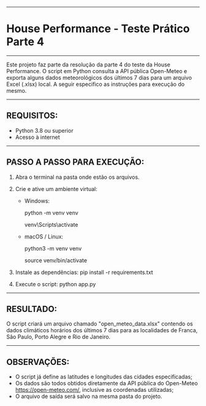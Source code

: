 ----------------------------------------
# House Performance - Teste Prático Parte 4
----------------------------------------

Este projeto faz parte da resolução da parte 4 do teste da House Performance. O script em Python consulta a API pública Open-Meteo e exporta alguns dados meteorológicos dos últimos 7 dias para um arquivo Excel (.xlsx) local. A seguir especifico as instruções para execução do mesmo.

----------------------------------------
REQUISITOS:
----------------------------------------
- Python 3.8 ou superior
- Acesso à internet

----------------------------------------
PASSO A PASSO PARA EXECUÇÃO:
----------------------------------------
1. Abra o terminal na pasta onde estão os arquivos.
2. Crie e ative um ambiente virtual:

   - Windows:
     
       python -m venv venv
     
       venv\Scripts\activate

   - macOS / Linux:
     
       python3 -m venv venv
     
       source venv/bin/activate

3. Instale as dependências:
       pip install -r requirements.txt

4. Execute o script:
       python app.py

----------------------------------------
RESULTADO:
----------------------------------------
O script criará um arquivo chamado "open_meteo_data.xlsx" contendo os dados climáticos horários dos últimos 7 dias para as localidades de Franca, Sâo Paulo, Porto Alegre e Rio de Janeiro.

----------------------------------------
OBSERVAÇÕES:
----------------------------------------
- O script já define as latitudes e longitudes das cidades especificadas;
- Os dados são todos obtidos diretamente da API pública do Open-Meteo https://open-meteo.com/, inclusive as coordenadas utilizadas;
- O arquivo de saída será salvo na mesma pasta do projeto.
